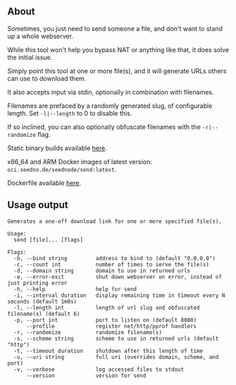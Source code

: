 ## About

Sometimes, you just need to send someone a file, and don't want to stand up a whole webserver.

While this tool won't help you bypass NAT or anything like that, it does solve the initial issue.

Simply point this tool at one or more file(s), and it will generate URLs others can use to download them.

It also accepts input via stdin, optionally in combination with filenames.

Filenames are prefaced by a randomly generated slug, of configurable length. Set `-l|--length` to 0 to disable this.

If so inclined, you can also optionally obfuscate filenames with the `-r|--randomize` flag.

Static binary builds available [here](https://cdn.seedno.de/builds/send).

x86_64 and ARM Docker images of latest version: `oci.seedno.de/seednode/send:latest`.

Dockerfile available [here](https://git.seedno.de/seednode/send/raw/branch/master/docker/Dockerfile).

## Usage output
```
Generates a one-off download link for one or more specified file(s).

Usage:
  send [file]... [flags]

Flags:
  -b, --bind string         address to bind to (default "0.0.0.0")
  -c, --count int           number of times to serve the file(s)
  -d, --domain string       domain to use in returned urls
  -e, --error-exit          shut down webserver on error, instead of just printing error
  -h, --help                help for send
  -i, --interval duration   display remaining time in timeout every N seconds (default 1m0s)
  -l, --length int          length of url slug and obfuscated filename(s) (default 6)
  -p, --port int            port to listen on (default 8080)
      --profile             register net/http/pprof handlers
  -r, --randomize           randomize filename(s)
  -s, --scheme string       scheme to use in returned urls (default "http")
  -t, --timeout duration    shutdown after this length of time
  -u, --uri string          full uri (overrides domain, scheme, and port)
  -v, --verbose             log accessed files to stdout
      --version             version for send
```
